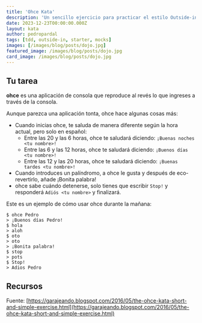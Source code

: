 ```yaml
---
title: 'Ohce Kata'
description: 'Un sencillo ejercicio para practicar el estilo Outside-in de Test-driven development.'
date: 2023-12-23T00:00:00.000Z
layout: kata
author: pedropardal
tags: [tdd, outside-in, starter, mocks]
images: [/images/blog/posts/dojo.jpg]
featured_image: /images/blog/posts/dojo.jpg
card_image: /images/blog/posts/dojo.jpg
---
```


## Tu tarea

**ohce** es una aplicación de consola que reproduce al revés lo que ingreses a través de la consola.

Aunque parezca una aplicación tonta, ohce hace algunas cosas más:

- Cuando inicias ohce, te saluda de manera diferente según la hora actual, pero solo en español:
  - Entre las 20 y las 6 horas, ohce te saludará diciendo: `¡Buenas noches <tu nombre>!`
  - Entre las 6 y las 12 horas, ohce te saludará diciendo: `¡Buenos días <tu nombre>!`
  - Entre las 12 y las 20 horas, ohce te saludará diciendo: `¡Buenas tardes <tu nombre>!`
- Cuando introduces un palíndromo, a ohce le gusta y después de eco-revertirlo, añade ¡Bonita palabra!
- ohce sabe cuándo detenerse, solo tienes que escribir `Stop!` y responderá `Adiós <tu nombre>` y finalizará.

Este es un ejemplo de cómo usar ohce durante la mañana:

```
$ ohce Pedro
> ¡Buenos días Pedro!
$ hola
> aloh
$ oto
> oto
> ¡Bonita palabra!
$ stop
> pots
$ Stop!
> Adios Pedro
```

## Recursos

Fuente: [https://garajeando.blogspot.com/2016/05/the-ohce-kata-short-and-simple-exercise.html](https://garajeando.blogspot.com/2016/05/the-ohce-kata-short-and-simple-exercise.html)
